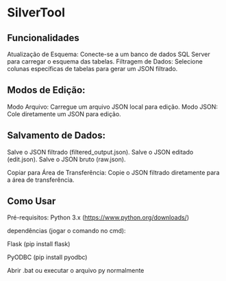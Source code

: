 # SilverTool

## Funcionalidades
Atualização de Esquema: Conecte-se a um banco de dados SQL Server para carregar o esquema das tabelas.
Filtragem de Dados: Selecione colunas específicas de tabelas para gerar um JSON filtrado.

## Modos de Edição:
Modo Arquivo: Carregue um arquivo JSON local para edição.
Modo JSON: Cole diretamente um JSON para edição.

## Salvamento de Dados:
Salve o JSON filtrado (filtered_output.json).
Salve o JSON editado (edit.json).
Salve o JSON bruto (raw.json).

Copiar para Área de Transferência: Copie o JSON filtrado diretamente para a área de transferência.


## Como Usar
Pré-requisitos:
Python 3.x (https://www.python.org/downloads/)


dependências (jogar o comando no cmd):

Flask (pip install flask)

PyODBC (pip install pyodbc)


Abrir .bat ou executar o arquivo py normalmente
